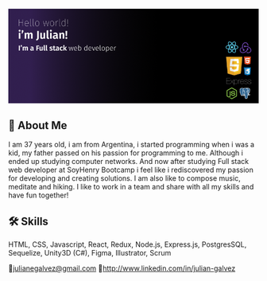 ![Banner](https://github.com/juliangalvez/juliangalvez/blob/main/Cover.png?raw=true)

## 🚀 About Me
I am 37 years old, i am from Argentina, i started programming when i was a kid, my father passed on his passion for programming to me. Although i ended up studying computer networks. And now after studying Full stack web developer at SoyHenry Bootcamp i feel like i rediscovered my passion for developing and creating solutions.
I am also like to compose music, meditate and hiking. I like to work in a team and share with all my skills and have fun together!



## 🛠 Skills
HTML, CSS, Javascript, React, Redux, Node.js, Express.js, PostgresSQL, Sequelize, Unity3D (C#), Figma, Illustrator, Scrum


🔸julianegalvez@gmail.com
🔸http://www.linkedin.com/in/julian-galvez

